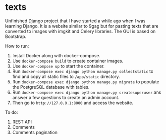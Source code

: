 # texts
Unfinished Django project that I have started a while ago when I was learning Django. It is a website similar to 9gag but for pasting texts that are converted to images with imgkit and Celery libraries. The GUI is based on Bootstrap.

How to run:
1. Install Docker along with docker-compose.
1. Use ``docker-compose build`` to create container images.
1. Use ``docker-compose up`` to start the container.
1. Run ``docker-compose exec django python manage.py collectstatic`` to find and copy all static files to ``/app/static`` directory.
1. Run ``docker-compose exec django python manage.py migrate`` to populate the PostgreSQL database with tables.
1. Run ``docker-compose exec django python manage.py createsuperuser`` ans answer a few questions to create an admin account.
1. Then go to ``http://127.0.0.1:8000`` and access the website.

To do:
1. REST API
1. Comments
1. Comments pagination

